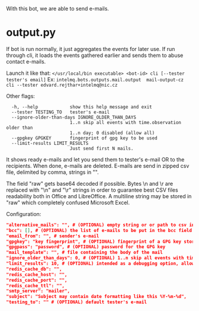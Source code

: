
With this bot, we are able to send e-mails.

output.py
==============
If bot is run normally, it just aggregates the events for later use.
If run through cli, it loads the events gathered earlier and sends them to abuse contact e-mails.

Launch it like that:
`</usr/local/bin executable> <bot-id> cli [--tester tester's email]`
Ex:
`intelmq.bots.outputs.mail.output  mail-output-cz cli --tester edvard.rejthar+intelmq@nic.cz`

Other flags:
```
  -h, --help            show this help message and exit
  --tester TESTING_TO   tester's e-mail
  --ignore-older-than-days IGNORE_OLDER_THAN_DAYS
                        1..n skip all events with time.observation older than
                        1..n day; 0 disabled (allow all)
  --gpgkey GPGKEY       fingerprint of gpg key to be used
  --limit-results LIMIT_RESULTS
                        Just send first N mails.
```

It shows ready e-mails and let you send them to tester's e-mail OR to the recipients.
When done, e-mails are deleted.
E-mails are send in zipped csv file, delimited by comma, strings in "".

The field "raw" gets base64 decoded if possible. Bytes \n and \r are replaced with "\n" and "\r" strings in order to guarantee best CSV files readability both in Office and LibreOffice. A multiline string may be stored in "raw" which completely confused Microsoft Excel.

Configuration:
```json
"alternative_mails": "", # (OPTIONAL) empty string or or path to csv in the form original@email.com,alternative@email.com
"bcc": [], # (OPTIONAL) the list of e-mails to be put in the bcc field for every mail
"email_from": "", # sender's e-mail
"gpgkey": "key fingerprint", # (OPTIONAL) fingerprint of a GPG key stored in ~/.gnupg keyring folder
"gpgpass": "password", # (OPTIONAL) password for the GPG key
"mail_template": "", # file containing the body of the mail
"ignore_older_than_days": 0, # (OPTIONAL) 1..n skip all events with time.observation older than 1..n day; 0 disabled (allow all)
"limit_results": 10, # (OPTIONAL) intended as a debugging option, allows loading just first N e-mails from the queue
"redis_cache_db": "",
"redis_cache_host": "",
"redis_cache_port": "",
"redis_cache_ttl": "",
"smtp_server": "mailer",
"subject": "Subject may contain date formatting like this %Y-%m-%d",
"testing_to": "" # (OPTIONAL) default tester's e-mail
```
